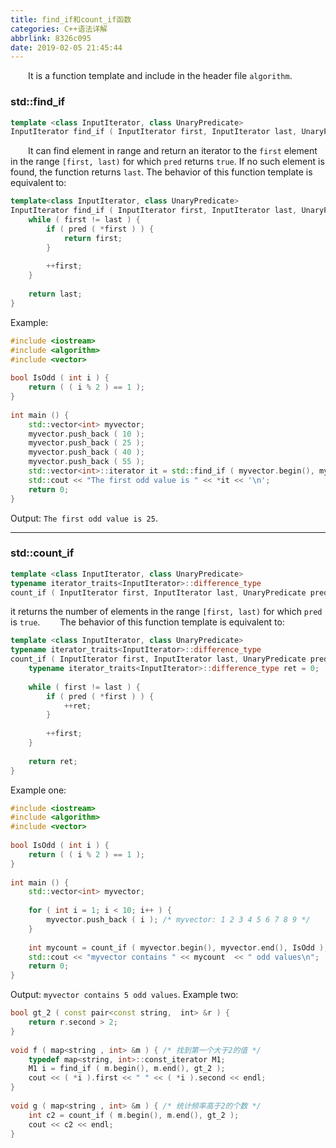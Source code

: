 ```yaml
---
title: find_if和count_if函数
categories: C++语法详解
abbrlink: 8326c095
date: 2019-02-05 21:45:44
---
```

&emsp;&emsp;It is a function template and include in the header file `algorithm`.

### std::find_if

``` cpp
template <class InputIterator, class UnaryPredicate>
InputIterator find_if ( InputIterator first, InputIterator last, UnaryPredicate pred );
```

&emsp;&emsp;It can find element in range and return an iterator to the `first` element in the range `[first, last)` for which `pred` returns `true`. If no such element is found, the function returns `last`. The behavior of this function template is equivalent to:

``` cpp
template<class InputIterator, class UnaryPredicate>
InputIterator find_if ( InputIterator first, InputIterator last, UnaryPredicate pred ) {
    while ( first != last ) {
        if ( pred ( *first ) ) {
            return first;
        }
​
        ++first;
    }
​
    return last;
}
```

Example:

``` cpp
#include <iostream>
#include <algorithm>
#include <vector>
​
bool IsOdd ( int i ) {
    return ( ( i % 2 ) == 1 );
}
​
int main () {
    std::vector<int> myvector;
    myvector.push_back ( 10 );
    myvector.push_back ( 25 );
    myvector.push_back ( 40 );
    myvector.push_back ( 55 );
    std::vector<int>::iterator it = std::find_if ( myvector.begin(), myvector.end(), IsOdd );
    std::cout << "The first odd value is " << *it << '\n';
    return 0;
}
```

Output: `The first odd value is 25`.

---

### std::count_if

``` cpp
template <class InputIterator, class UnaryPredicate>
typename iterator_traits<InputIterator>::difference_type
count_if ( InputIterator first, InputIterator last, UnaryPredicate pred );
```

it returns the number of elements in the range `[first, last)` for which `pred` is `true`.
&emsp;&emsp;The behavior of this function template is equivalent to:

``` cpp
template <class InputIterator, class UnaryPredicate>
typename iterator_traits<InputIterator>::difference_type
count_if ( InputIterator first, InputIterator last, UnaryPredicate pred ) {
    typename iterator_traits<InputIterator>::difference_type ret = 0;
​
    while ( first != last ) {
        if ( pred ( *first ) ) {
            ++ret;
        }
​
        ++first;
    }
​
    return ret;
}
```

Example one:

``` cpp
#include <iostream>
#include <algorithm>
#include <vector>
​
bool IsOdd ( int i ) {
    return ( ( i % 2 ) == 1 );
}
​
int main () {
    std::vector<int> myvector;
​
    for ( int i = 1; i < 10; i++ ) {
        myvector.push_back ( i ); /* myvector: 1 2 3 4 5 6 7 8 9 */
    }
​
    int mycount = count_if ( myvector.begin(), myvector.end(), IsOdd );
    std::cout << "myvector contains " << mycount  << " odd values\n";
    return 0;
}
```

Output: `myvector contains 5 odd values`. Example two:

``` cpp
bool gt_2 ( const pair<const string,  int> &r ) {
    return r.second > 2;
}
​
void f ( map<string , int> &m ) { /* 找到第一个大于2的值 */
    typedef map<string, int>::const_iterator M1;
    M1 i = find_if ( m.begin(), m.end(), gt_2 );
    cout << ( *i ).first << " " << ( *i ).second << endl;
}
​
void g ( map<string , int> &m ) { /* 统计频率高于2的个数 */
    int c2 = count_if ( m.begin(), m.end(), gt_2 );
    cout << c2 << endl;
}
```